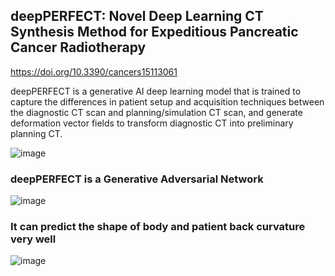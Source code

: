 ## deepPERFECT: Novel Deep Learning CT Synthesis Method for Expeditious Pancreatic Cancer Radiotherapy
https://doi.org/10.3390/cancers15113061

deepPERFECT is a generative AI deep learning model that is trained to capture the differences in patient setup and acquisition techniques between the diagnostic CT scan and planning/simulation CT scan, and generate deformation vector fields to transform diagnostic CT into preliminary planning CT. 


![image](https://www.mdpi.com/cancers/cancers-15-03061/article_deploy/html/images/cancers-15-03061-g002.png)



### deepPERFECT is a Generative Adversarial Network
![image](https://github.com/hh1368hh/deepPERFECT/assets/12381813/55a9b5f6-638a-4457-8a71-50015d924904)

### It can predict the shape of body and patient back curvature very well
![image](https://github.com/hh1368hh/deepPERFECT/assets/12381813/ed96ea6e-c70d-46ce-89f1-92d9480a546a)
